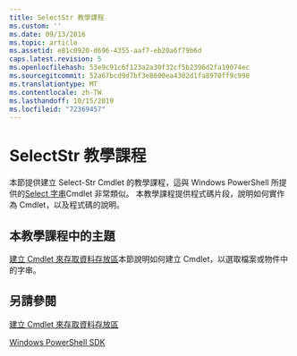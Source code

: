 ```yaml
---
title: SelectStr 教學課程
ms.custom: ''
ms.date: 09/13/2016
ms.topic: article
ms.assetid: e81c0920-d696-4355-aaf7-eb20a6f79b6d
caps.latest.revision: 5
ms.openlocfilehash: 53e9c91c6f123a2a30f32cf5b2396d2fa19074ec
ms.sourcegitcommit: 52a67bcd9d7bf3e8600ea4302d1fa8970ff9c998
ms.translationtype: MT
ms.contentlocale: zh-TW
ms.lasthandoff: 10/15/2019
ms.locfileid: "72369457"
---
```

# <a name="selectstr-tutorial"></a>SelectStr 教學課程

本節提供建立 Select-Str Cmdlet 的教學課程，這與 Windows PowerShell 所提供的[Select 字串](/powershell/module/microsoft.powershell.utility/select-string)Cmdlet 非常類似。 本教學課程提供程式碼片段，說明如何實作為 Cmdlet，以及程式碼的說明。

## <a name="topic-in-this-tutorial"></a>本教學課程中的主題

[建立 Cmdlet 來存取資料存放區](./creating-a-cmdlet-to-access-a-data-store.md)本節說明如何建立 Cmdlet，以選取檔案或物件中的字串。

## <a name="see-also"></a>另請參閱

[建立 Cmdlet 來存取資料存放區](./creating-a-cmdlet-to-access-a-data-store.md)

[Windows PowerShell SDK](../windows-powershell-reference.md)
